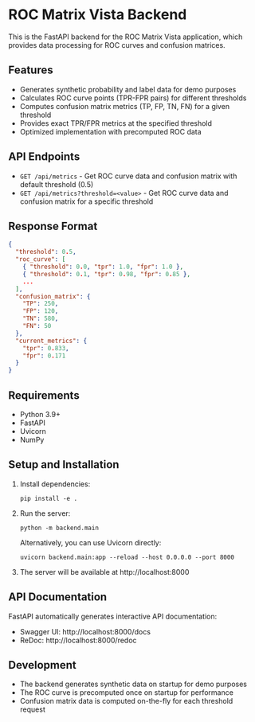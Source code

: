 # ROC Matrix Vista Backend

This is the FastAPI backend for the ROC Matrix Vista application, which provides data processing for ROC curves and confusion matrices.

## Features

- Generates synthetic probability and label data for demo purposes
- Calculates ROC curve points (TPR-FPR pairs) for different thresholds
- Computes confusion matrix metrics (TP, FP, TN, FN) for a given threshold
- Provides exact TPR/FPR metrics at the specified threshold
- Optimized implementation with precomputed ROC data

## API Endpoints

- `GET /api/metrics` - Get ROC curve data and confusion matrix with default threshold (0.5)
- `GET /api/metrics?threshold=<value>` - Get ROC curve data and confusion matrix for a specific threshold

## Response Format

```json
{
  "threshold": 0.5,
  "roc_curve": [
    { "threshold": 0.0, "tpr": 1.0, "fpr": 1.0 },
    { "threshold": 0.1, "tpr": 0.98, "fpr": 0.85 },
    ...
  ],
  "confusion_matrix": {
    "TP": 250,
    "FP": 120,
    "TN": 580,
    "FN": 50
  },
  "current_metrics": {
    "tpr": 0.833,
    "fpr": 0.171
  }
}
```

## Requirements

- Python 3.9+
- FastAPI
- Uvicorn
- NumPy

## Setup and Installation

1. Install dependencies:
   ```
   pip install -e .
   ```

2. Run the server:
   ```
   python -m backend.main
   ```
   
   Alternatively, you can use Uvicorn directly:
   ```
   uvicorn backend.main:app --reload --host 0.0.0.0 --port 8000
   ```

3. The server will be available at http://localhost:8000

## API Documentation

FastAPI automatically generates interactive API documentation:

- Swagger UI: http://localhost:8000/docs
- ReDoc: http://localhost:8000/redoc

## Development

- The backend generates synthetic data on startup for demo purposes
- The ROC curve is precomputed once on startup for performance
- Confusion matrix data is computed on-the-fly for each threshold request 